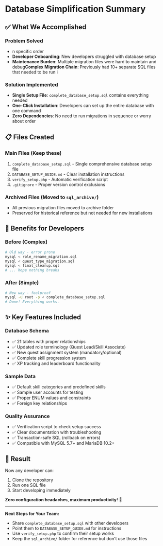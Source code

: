 # Database Simplification Summary

## ✅ **What We Accomplished**

### **Problem Solved**
- n specific order
- **Developer Onboarding**: New developers struggled with database setup
- **Maintenance Burden**: Multiple migration files were hard to maintain and debug**Complex Migration Chain**: Previously had 10+ separate SQL files that needed to be run i

### **Solution Implemented**
- **Single Setup File**: `complete_database_setup.sql` contains everything needed
- **One-Click Installation**: Developers can set up the entire database with one command
- **Zero Dependencies**: No need to run migrations in sequence or worry about order

## 📋 **Files Created**

### **Main Files** (Keep these)
1. `complete_database_setup.sql` - Single comprehensive database setup file
2. `DATABASE_SETUP_GUIDE.md` - Clear installation instructions
3. `verify_setup.php` - Automatic verification script
4. `.gitignore` - Proper version control exclusions

### **Archived Files** (Moved to `sql_archive/`)
- All previous migration files moved to archive folder
- Preserved for historical reference but not needed for new installations

## 🚀 **Benefits for Developers**

### **Before** (Complex)
```bash
# Old way - error prone
mysql < role_rename_migration.sql
mysql < quest_type_migration.sql  
mysql < final_cleanup.sql
# ... hope nothing breaks
```

### **After** (Simple)
```bash
# New way - foolproof
mysql -u root -p < complete_database_setup.sql
# Done! Everything works.
```

## ✨ **Key Features Included**

### **Database Schema**
- ✅ 21 tables with proper relationships
- ✅ Updated role terminology (Quest Lead/Skill Associate)
- ✅ New quest assignment system (mandatory/optional)
- ✅ Complete skill progression system
- ✅ XP tracking and leaderboard functionality

### **Sample Data**
- ✅ Default skill categories and predefined skills
- ✅ Sample user accounts for testing
- ✅ Proper ENUM values and constraints
- ✅ Foreign key relationships

### **Quality Assurance**
- ✅ Verification script to check setup success
- ✅ Clear documentation with troubleshooting
- ✅ Transaction-safe SQL (rollback on errors)
- ✅ Compatible with MySQL 5.7+ and MariaDB 10.2+

## 🎯 **Result**

Now any developer can:
1. Clone the repository
2. Run one SQL file
3. Start developing immediately

**Zero configuration headaches, maximum productivity!** 🚀

---

**Next Steps for Your Team:**
- Share `complete_database_setup.sql` with other developers
- Point them to `DATABASE_SETUP_GUIDE.md` for instructions
- Use `verify_setup.php` to confirm their setup works
- Keep the `sql_archive/` folder for reference but don't use those files